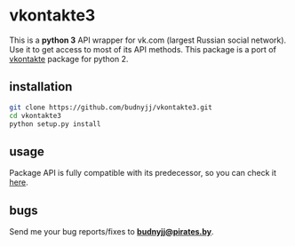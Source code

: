 # vkontakte3

This is a **python 3** API wrapper for vk.com (largest Russian social network).
Use it to get access to most of its API methods.
This package is a port of [vkontakte](https://pypi.python.org/pypi/vkontakte) package 
for python 2.

## installation

```bash
git clone https://github.com/budnyjj/vkontakte3.git
cd vkontakte3
python setup.py install
```

## usage

Package API is fully compatible with its predecessor, 
so you can check it [here](https://pypi.python.org/pypi/vkontakte).

## bugs

Send me your bug reports/fixes to **budnyjj@pirates.by**.
